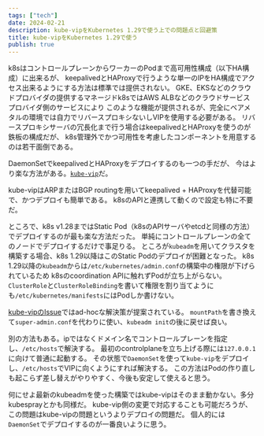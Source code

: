 ```yaml
---
tags: ["tech"]
date: 2024-02-21
description: kube-vipをKubernetes 1.29で使う上での問題点と回避策
title: kube-vipをKubernetes 1.29で使う
publish: true
---
```


k8sはコントロールプレーンからワーカーのPodまで高可用性構成（以下HA構成）に出来るが、
keepalivedとHAProxyで行うような単一のIPをHA構成でアクセス出来るようにする方法は標準では提供されない。
GKE、EKSなどのクラウドプロバイダの提供するマネージドk8sではAWS ALBなどのクラウドサービスプロバイダ側のサービスにより
このような機能が提供されるが、完全にベアメタルの環境では自力でリバースプロキシないしVIPを使用する必要がある。
リバースプロキシサーバの冗長化まで行う場合はkeepalivedとHAProxyを使うのが鉄板の構成だが、
k8s管理外でかつ可用性を考慮したコンポーネントを用意するのは若干面倒である。

DaemonSetでkeepalivedとHAProxyをデプロイするのも一つの手だが、
今はより楽な方法がある。[`kube-vip`](https://kube-vip.io)だ。

kube-vipはARPまたはBGP routingを用いてkeepalived + HAProxyを代替可能で、かつデプロイも簡単である。
k8sのAPIと連携して動くので設定も特に不要だ。

ところで、k8s v1.28まではStatic Pod（k8sのAPIサーバやetcdと同様の方法）でデプロイするのが最も楽な方法だった。
単純にコントロールプレーンの全てのノードでデプロイするだけで事足りる。
ところが`kubeadm`を用いてクラスタを構築する場合、k8s 1.29以降はこのStatic Podのデプロイが困難となった。
k8s 1.29以降の`kubeadm`からは`/etc/kubernetes/admin.conf`の構築中の権限が下げられているため
k8sのcoordination APIに触れずPodが立ち上がらない。
`ClusterRole`と`ClusterRoleBinding`を書いて権限を割り当てようにも`/etc/kubernetes/manifests`にはPodしか書けない。

[kube-vipのIssue](https://github.com/kube-vip/kube-vip/issues/684#issuecomment-1864855405)ではad-hocな解決策が提案されている。
`mountPath`を書き換えて`super-admin.conf`を代わりに使い、`kubeadm init`の後に戻せば良い。

別の方法もある。ipではなくドメイン名でコントロールプレーンを指定し、`/etc/hosts`で解決する。
最初のcontrolplaneを立ち上げる際には`127.0.0.1`に向けて普通に起動する。
その状態で`DaemonSet`を使って`kube-vip`をデプロイし、`/etc/hosts`でVIPに向くようにすれば解決する。
この方法はPodの作り直しも起こらず差し替えがやりやすく、今後も安定して使えると思う。

何にせよ最新のkubeadmを使った構築ではkube-vipはそのまま動かない。多分kubesprayとかも同様だ。
kube-vip側の変更で対応することも可能だろうが、この問題はkube-vipの問題というよりデプロイの問題だ。
個人的には`DaemonSet`でデプロイするのが一番良いように思う。
